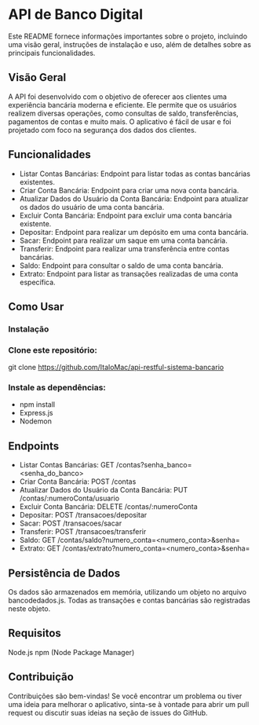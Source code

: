 # API de Banco Digital
Este README fornece informações importantes sobre o projeto, incluindo uma visão geral, instruções de instalação e uso, além de detalhes sobre as principais funcionalidades.

## Visão Geral
A API foi desenvolvido com o objetivo de oferecer aos clientes uma experiência bancária moderna e eficiente. Ele permite que os usuários realizem diversas operações, como consultas de saldo, transferências, pagamentos de contas e muito mais. O aplicativo é fácil de usar e foi projetado com foco na segurança dos dados dos clientes.

## Funcionalidades
- Listar Contas Bancárias: Endpoint para listar todas as contas bancárias existentes.
- Criar Conta Bancária: Endpoint para criar uma nova conta bancária.
- Atualizar Dados do Usuário da Conta Bancária: Endpoint para atualizar os dados do usuário de uma conta bancária.
- Excluir Conta Bancária: Endpoint para excluir uma conta bancária existente.
- Depositar: Endpoint para realizar um depósito em uma conta bancária.
- Sacar: Endpoint para realizar um saque em uma conta bancária.
- Transferir: Endpoint para realizar uma transferência entre contas bancárias.
- Saldo: Endpoint para consultar o saldo de uma conta bancária.
- Extrato: Endpoint para listar as transações realizadas de uma conta específica.

## Como Usar
### Instalação
### Clone este repositório:
git clone https://github.com/ItaloMac/api-restful-sistema-bancario

### Instale as dependências:
- npm install
- Express.js
- Nodemon

## Endpoints
- Listar Contas Bancárias: GET /contas?senha_banco=<senha_do_banco>
- Criar Conta Bancária: POST /contas
- Atualizar Dados do Usuário da Conta Bancária: PUT /contas/:numeroConta/usuario
- Excluir Conta Bancária: DELETE /contas/:numeroConta
- Depositar: POST /transacoes/depositar
- Sacar: POST /transacoes/sacar
- Transferir: POST /transacoes/transferir
- Saldo: GET /contas/saldo?numero_conta=<numero_conta>&senha=<senha>
- Extrato: GET /contas/extrato?numero_conta=<numero_conta>&senha=<senha>

## Persistência de Dados
Os dados são armazenados em memória, utilizando um objeto no arquivo bancodedados.js. Todas as transações e contas bancárias são registradas neste objeto.

## Requisitos
Node.js
npm (Node Package Manager)

## Contribuição
Contribuições são bem-vindas! Se você encontrar um problema ou tiver uma ideia para melhorar o aplicativo, sinta-se à vontade para abrir um pull request ou discutir suas ideias na seção de issues do GitHub.